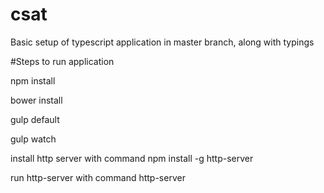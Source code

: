 # csat
Basic setup of typescript application in master branch, along with typings

#Steps to run application

 npm install

 bower install

 gulp default

 gulp watch

 install http server with command
 npm install -g http-server

 run http-server with command http-server


